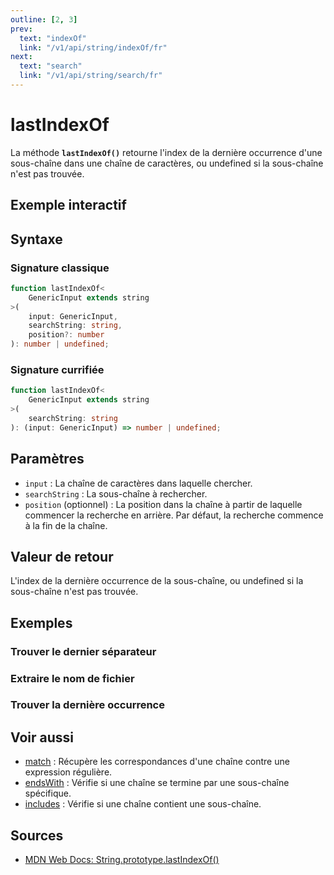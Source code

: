 ```yaml
---
outline: [2, 3]
prev:
  text: "indexOf"
  link: "/v1/api/string/indexOf/fr"
next:
  text: "search"
  link: "/v1/api/string/search/fr"
---
```



# lastIndexOf

La méthode **`lastIndexOf()`** retourne l'index de la dernière occurrence d'une sous-chaîne dans une chaîne de caractères, ou undefined si la sous-chaîne n'est pas trouvée.

## Exemple interactif

<MonacoTSEditor
  src="/v1/api/string/lastIndexOf/examples/tryout.doc.ts"
  majorVersion="v1"
  height="200px"
/>

## Syntaxe

### Signature classique

```typescript
function lastIndexOf<
	GenericInput extends string
>(
	input: GenericInput, 
	searchString: string, 
	position?: number
): number | undefined;
```

### Signature currifiée

```typescript
function lastIndexOf<
	GenericInput extends string
>(
	searchString: string
): (input: GenericInput) => number | undefined;
```

## Paramètres

- `input` : La chaîne de caractères dans laquelle chercher.
- `searchString` : La sous-chaîne à rechercher.
- `position` (optionnel) : La position dans la chaîne à partir de laquelle commencer la recherche en arrière. Par défaut, la recherche commence à la fin de la chaîne.

## Valeur de retour

L'index de la dernière occurrence de la sous-chaîne, ou undefined si la sous-chaîne n'est pas trouvée.

## Exemples

### Trouver le dernier séparateur

<MonacoTSEditor
  src="/v1/api/string/lastIndexOf/examples/findSeparator.doc.ts"
  majorVersion="v1"
  height="200px"
/>

### Extraire le nom de fichier

<MonacoTSEditor
  src="/v1/api/string/lastIndexOf/examples/extractFileName.doc.ts"
  majorVersion="v1"
  height="320px"
/>

### Trouver la dernière occurrence

<MonacoTSEditor
  src="/v1/api/string/lastIndexOf/examples/findLastOccurrence.doc.ts"
  majorVersion="v1"
  height="200px"
/>

## Voir aussi

- [match](/v1/api/string/match/fr) : Récupère les correspondances d'une chaîne contre une expression régulière.
- [endsWith](/v1/api/string/endsWith/fr) : Vérifie si une chaîne se termine par une sous-chaîne spécifique.
- [includes](/v1/api/string/includes/fr) : Vérifie si une chaîne contient une sous-chaîne.

## Sources

- [MDN Web Docs: String.prototype.lastIndexOf()](https://developer.mozilla.org/fr-FR/docs/Web/JavaScript/Reference/Global_Objects/String/lastIndexOf)

